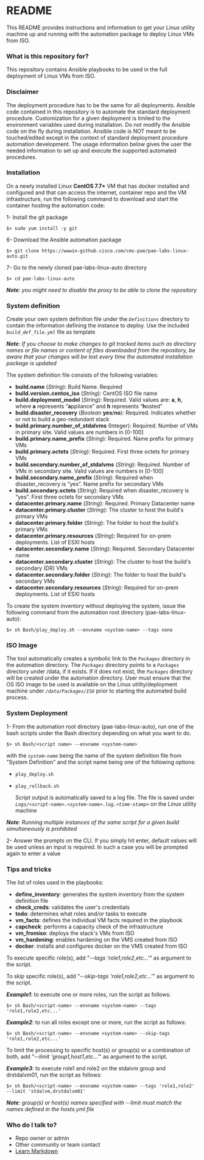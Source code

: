 # README #

This README provides instructions and information to get your Linux utility machine up and running with the automation package to deploy Linux VMs from ISO.


### What is this repository for? ###

This repository contains Ansible playbooks to be used in the full deployment of Linux VMs from ISO.


### Disclaimer ###

The deployment procedure has to be the same for all deployments. Ansible code contained in this repository is to automate the standard deployment procedure. Customization for a given deployment is limited to the environment variables used during installation. Do not modify the Ansible code on the fly during installation. Ansible code is NOT meant to be touched/edited except in the context of standard deployment procedure automation development. The usage information below gives the user the needed information to set up and execute the supported automated procedures.


### Installation ###

On a newly installed Linux **CentOS 7.7+** VM that has docker installed and configured and that can access the internet, container repo and the VM infrastructure, run the following command to download and start the container hosting the automation code:

1- Install the git package

    $> sudo yum install -y git

6- Download the Ansible automation package

    $> git clone https://wwwin-github.cisco.com/cms-pae/pae-labs-linux-auto.git

7- Go to the newly cloned pae-labs-linux-auto directory

    $> cd pae-labs-linux-auto

***Note**: you might need to disable the proxy to be able to clone the repository*


### System definition ###

Create your own system definition file under the _``Definitions``_ directory to contain the information defining the instance to deploy. Use the included _``build_def_file.yml``_ file as template

***Note**: If you choose to make changes to git tracked items such as directory names or file names or content of files downloaded from the repository, be aware that your changes will be lost every time the automated installation package is updated*

The system definition file consists of the following variables:

  - **build.name** (_String_): Build Name. Required
  - **build.version.centos_iso** (_String_): CentOS ISO file name
  - **build.deployment_model** (_String_): Required. Valid values are: **a**, **h**, where **a** represents “**a**ppliance” and **h** represents “**h**osted”
  - **build.disaster_recovery** (_Boolean_ **yes**/**no**): Required. Indicates whether or not to build a geo-redundant stack
  - **build.primary.number_of_stdalvms** (Integer): Required. Number of  VMs in primary site. Valid values are numbers in [0-100]
  - **build.primary.name_prefix** (_String_): Required. Name prefix for primary VMs
  - **build.primary.octets** (_String_): Required. First three octets for primary VMs
  - **build.secondary.number_of_stdalvms** (_String_): Required. Number of  VMs in secondary site. Valid values are numbers in [0-100]
  - **build.secondary.name_prefix** (_String_): Required when disaster_recovery is “yes”. Name prefix for secondary VMs
  - **build.secondary.octets** (_String_): Required when disaster_recovery is “yes”. First three octets for secondary VMs
  - **datacenter.primary.name** (_String_): Required. Primary Datacenter name
  - **datacenter.primary.cluster** (_String_): The cluster to host the build's primary VMs
  - **datacenter.primary.folder** (_String_): The folder to host the build's primary VMs
  - **datacenter.primary.resources** (_String_): Required for on-prem deployments. List of ESXI hosts
  - **datacenter.secondary.name** (_String_): Required. Secondary Datacenter name
  - **datacenter.secondary.cluster** (_String_): The cluster to host the build's secondary (DR) VMs
  - **datacenter.secondary.folder** (_String_): The folder to host the build's secondary VMs
  - **datacenter.secondary.resources** (_String_): Required for on-prem deployments. List of ESXI hosts

To create the system inventory without deploying the system, issue the following command from the automation root directory (pae-labs-linux-auto):

    $> sh Bash/play_deploy.sh --envname <system-name> --tags none


### ISO Image ###

The tool automatically creates a symbolic link to the _``Packages``_ directory in the automation directory. The _``Packages``_ directory points to a _``Packages``_ directory under /data, if it exists. If it does not exist, the _``Packages``_ directory will be created under the automation directory. User must ensure that the OS ISO image to be used is available on the Linux utility/deployment machine under _``/data/Packages/ISO``_ prior to starting the automated build process.


### System Deployment ###

1- From the automation root directory (pae-labs-linux-auto), run one of the bash scripts under the Bash directory depending on what you want to do. 

    $> sh Bash/<script name> --envname <system-name>

with the _``system-name``_ being the name of the system definition file from "System Definition" and the script name being one of the following options:

- ``play_deploy.sh``

- ``play_rollback.sh``

  Script output is automatically saved to a log file. The file is saved under _``Logs/<script-name>.<system-name>.log.<time-stamp>``_ on the Linux utility machine

***Note**: Running multiple instances of the same script for a given build simultaneously is prohibited*

2- Answer the prompts on the CLI. If you simply hit enter, default values will be used unless an input is required. In such a case you will be prompted again to enter a value


### Tips and tricks ###

The list of roles used in the playbooks:

  - **define_inventory**: generates the system inventory from the system definition file
  - **check_creds**: validates the user's credentials
  - **todo**: determines what roles and/or tasks to execute
  - **vm_facts**: defines the individual VM facts required in the playbook
  - **capcheck**: performs a capacity check of the infrastructure
  - **vm_fromiso**: deploys the stack's VMs from ISO
  - **vm_hardening**: enables hardening on the VMS created from ISO
  - **docker**: installs and configures docker on the VMS created from ISO

To execute specific role(s), add "_--tags 'role1,role2,etc...'_" as argument to the script.

To skip specific role(s), add "_--skip-tags 'role1,role2,etc...'_" as argument to the script.

**_Example1_**: to execute one or more roles, run the script as follows:

    $> sh Bash/<script-name> --envname <system-name> --tags 'role1,role2,etc...'

**_Example2_**: to run all roles except one or more, run the script as follows:

    $> sh Bash/<script-name> --envname <system-name> --skip-tags 'role1,role2,etc...'

To limit the processing to specific host(s) or group(s) or a combination of both, add "_--limit 'group1,host1,etc...'_" as argument to the script.

**_Example3_**: to execute role1 and role2 on the stdalvm group and drstdalvm01, run the script as follows:

    $> sh Bash/<script-name> --envname <system-name> --tags 'role1,role2' --limit 'stdalvm,drstdalvm01'

***Note**: group(s) or host(s) names specified with --limit must match the names defined in the hosts.yml file*

### Who do I talk to? ###

* Repo owner or admin
* Other community or team contact
* [Learn Markdown](https://bitbucket.org/tutorials/markdowndemo)
